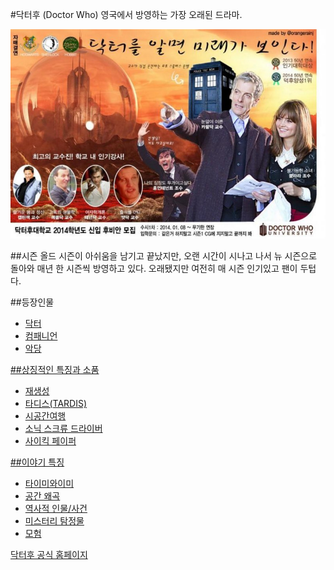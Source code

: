 #닥터후 (Doctor Who)
영국에서 방영하는 가장 오래된 드라마.

![](https://raw.githubusercontent.com/GeekInTheClass/DoctorWho/master/1.jpg)
 
##시즌
올드 시즌이 아쉬움을 남기고 끝났지만, 오랜 시간이 시나고 나서 뉴 시즌으로 돌아와 매년 한 시즌씩 방영하고 있다. 오래됐지만 여전히 매 시즌 인기있고 팬이 두텁다.

##등장인물
- <a href = "./The Doctors.md/"> 닥터
- 컴패니언
- 악당

##상징적인 특징과 소품
- 재생성
- 타디스(TARDIS)
- 시공간여행
- 소닉 스크류 드라이버
- 사이킥 페이퍼

##이야기 특징
- 타이미와이미
- 공간 왜곡
- 역사적 인물/사건
- 미스터리 탐정물
- 모험

[닥터후 공식 홈페이지](http://www.doctorwho.tv/)
